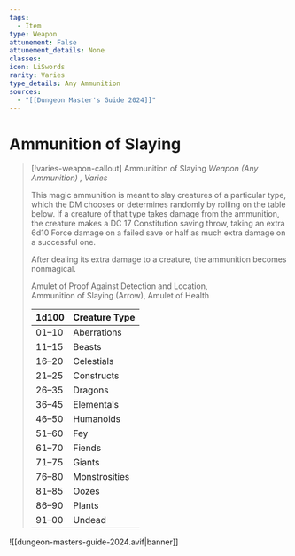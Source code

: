 ```yaml
---
tags:
  - Item
type: Weapon
attunement: False
attunement_details: None
classes:
icon: LiSwords
rarity: Varies
type_details: Any Ammunition
sources: 
  - "[[Dungeon Master's Guide 2024]]"
---
```

# Ammunition of Slaying
>[!varies-weapon-callout] Ammunition of Slaying
>_Weapon (Any Ammunition) , Varies_
>
>This magic ammunition is meant to slay creatures of a particular type, which the DM chooses or determines randomly by rolling on the table below. If a creature of that type takes damage from the ammunition, the creature makes a DC 17 Constitution saving throw, taking an extra 6d10 Force damage on a failed save or half as much extra damage on a successful one.
>
>After dealing its extra damage to a creature, the ammunition becomes nonmagical.
>
>
>Amulet of Proof Against Detection and Location,  
>Ammunition of Slaying (Arrow), Amulet of Health
>
>|1d100|Creature Type|
>|---|---|
>|01–10|Aberrations|
>|11–15|Beasts|
>|16–20|Celestials|
>|21–25|Constructs|
>|26–35|Dragons|
>|36–45|Elementals|
>|46–50|Humanoids|
>|51–60|Fey|
>|61–70|Fiends|
>|71–75|Giants|
>|76–80|Monstrosities|
>|81–85|Oozes|
>|86–90|Plants|
>|91–00|Undead|
>


![[dungeon-masters-guide-2024.avif|banner]]